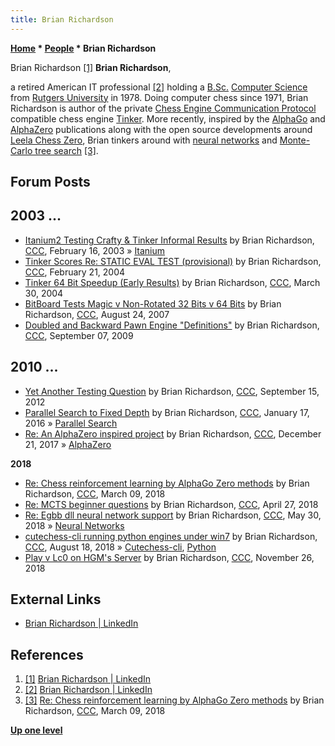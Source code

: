 ```yaml
---
title: Brian Richardson
---
```

**[Home](Home "Home") * [People](People "People") * Brian Richardson**

[](https://www.linkedin.com/in/brianprichardson/) Brian Richardson <a id="cite-note-1" href="#cite-ref-1">[1]</a>
**Brian Richardson**,

a retired American IT professional <a id="cite-note-2" href="#cite-ref-2">[2]</a> holding a [B.Sc.](https://en.wikipedia.org/wiki/Bachelor_of_Science) [Computer Science](https://en.wikipedia.org/wiki/Computer_science) from [Rutgers University](https://en.wikipedia.org/wiki/Rutgers_University) in 1978.
Doing computer chess since 1971, Brian Richardson is author of the private [Chess Engine Communication Protocol](Chess_Engine_Communication_Protocol "Chess Engine Communication Protocol") compatible chess engine [Tinker](Tinker "Tinker"). More recently, inspired by the [AlphaGo](index.php?title=AlphaGo&action=edit&redlink=1 "AlphaGo (page does not exist)") and [AlphaZero](AlphaZero "AlphaZero") publications along with the open source developments around [Leela Chess Zero](Leela_Chess_Zero "Leela Chess Zero"), Brian tinkers around with [neural networks](Neural_Networks "Neural Networks") and [Monte-Carlo tree search](Monte-Carlo_Tree_Search "Monte-Carlo Tree Search") <a id="cite-note-3" href="#cite-ref-3">[3]</a>.

## Forum Posts

## 2003 ...

- [Itanium2 Testing Crafty & Tinker Informal Results](https://www.stmintz.com/ccc/index.php?id=284689) by Brian Richardson, [CCC](CCC "CCC"), February 16, 2003 » [Itanium](Itanium "Itanium")
- [Tinker Scores Re: STATIC EVAL TEST (provisional)](https://www.stmintz.com/ccc/index.php?id=350527) by Brian Richardson, [CCC](CCC "CCC"), February 21, 2004
- [Tinker 64 Bit Speedup (Early Results)](https://www.stmintz.com/ccc/index.php?id=357424) by Brian Richardson, [CCC](CCC "CCC"), March 30, 2004
- [BitBoard Tests Magic v Non-Rotated 32 Bits v 64 Bits](http://www.talkchess.com/forum/viewtopic.php?t=16002) by Brian Richardson, [CCC](CCC "CCC"), August 24, 2007
- [Doubled and Backward Pawn Engine "Definitions"](http://www.talkchess.com/forum/viewtopic.php?t=29689) by Brian Richardson, [CCC](CCC "CCC"), September 07, 2009

## 2010 ...

- [Yet Another Testing Question](http://www.talkchess.com/forum/viewtopic.php?t=45158) by Brian Richardson, [CCC](CCC "CCC"), September 15, 2012
- [Parallel Search to Fixed Depth](http://www.talkchess.com/forum/viewtopic.php?t=58946) by Brian Richardson, [CCC](CCC "CCC"), January 17, 2016 » [Parallel Search](Parallel_Search "Parallel Search")
- [Re: An AlphaZero inspired project](http://www.talkchess.com/forum3/viewtopic.php?f=7&t=66013&start=6) by Brian Richardson, [CCC](CCC "CCC"), December 21, 2017 » [AlphaZero](AlphaZero "AlphaZero")

**2018**

- [Re: Chess reinforcement learning by AlphaGo Zero methods](http://www.talkchess.com/forum3/viewtopic.php?f=7&t=66728&start=4) by Brian Richardson, [CCC](CCC "CCC"), March 09, 2018
- [Re: MCTS beginner questions](http://www.talkchess.com/forum3/viewtopic.php?f=7&t=67235&start=10) by Brian Richardson, [CCC](CCC "CCC"), April 27, 2018
- [Re: Egbb dll neural network support](http://www.talkchess.com/forum3/viewtopic.php?f=7&t=67600&start=1) by Brian Richardson, [CCC](CCC "CCC"), May 30, 2018 » [Neural Networks](Neural_Networks "Neural Networks")
- [cutechess-cli running python engines under win7](http://www.talkchess.com/forum3/viewtopic.php?f=7&t=68248) by Brian Richardson, [CCC](CCC "CCC"), August 18, 2018 » [Cutechess-cli](Cutechess-cli "Cutechess-cli"), [Python](Python "Python")
- [Play v Lc0 on HGM's Server](http://www.talkchess.com/forum3/viewtopic.php?f=2&t=69062) by Brian Richardson, [CCC](CCC "CCC"), November 26, 2018

## External Links

- [Brian Richardson | LinkedIn](https://www.linkedin.com/in/brianprichardson/)

## References

1. <a id="cite-ref-1" href="#cite-note-1">[1]</a> [Brian Richardson | LinkedIn](https://www.linkedin.com/in/brianprichardson/)
1. <a id="cite-ref-2" href="#cite-note-2">[2]</a> [Brian Richardson | LinkedIn](http://www.linkedin.com/in/brianprichardson?trk=pub-pbmap)
1. <a id="cite-ref-3" href="#cite-note-3">[3]</a> [Re: Chess reinforcement learning by AlphaGo Zero methods](http://www.talkchess.com/forum3/viewtopic.php?f=7&t=66728&start=4) by Brian Richardson, [CCC](CCC "CCC"), March 09, 2018

**[Up one level](People "People")**

